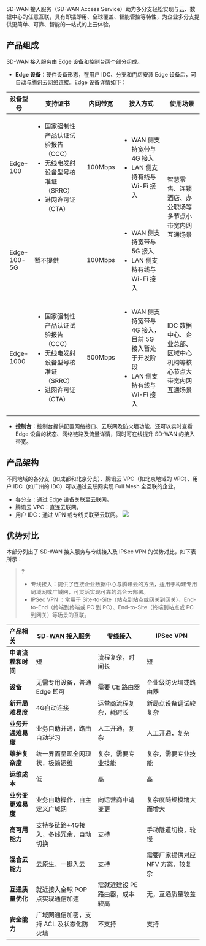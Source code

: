 SD-WAN 接入服务（SD-WAN Access Service）助力多分支轻松实现与云、数据中心的任意互联，具有即插即用、全球覆盖、智能管控等特性，为企业多分支提供更简单、可靠、智能的一站式的上云体验。

## 产品组成
SD-WAN 接入服务由 Edge 设备和控制台两个部分组成。
- **Edge 设备**：硬件设备形态，在用户 IDC、分支和门店安装 Edge 设备后，可自动与腾讯云网络连接。Edge 设备详情如下：
<table>
<thead>
<tr>
<th>设备型号</th>
<th width="30%">支持证书</th>
<th>内网带宽</th>
<th width="30%">接入方式</th>
<th width="25%">使用场景</th>
</tr>
</thead>
<tbody><tr>
<td>Edge-100</td>
<td> 
<ul><li> 国家强制性产品认证试验报告（CCC）</li><li>无线电发射设备型号核准证（SRRC）</li><li>进网许可证（CTA）</li><ul></td>
<td>100Mbps</td>
<td><ul><li>WAN 侧支持宽带与 4G 接入</li><li>LAN 侧支持有线与 Wi-Fi 接入</li><ul></ul></ul></td>
<td rowspan="2">智慧零售、连锁酒店、办公职场等多节点小带宽内网互通场景</td>
</tr>
<tr>
<td>Edge-100-5G</td>
<td>暂不提供</td>
<td>100Mbps</td>
<td><ul><li>WAN 侧支持宽带与 5G 接入</li><li>LAN 侧支持有线与 Wi-Fi 接入</li><ul></ul></ul></td>

</tr>

<tr>
<td>Edge-1000</td>
<td><ul><li> 国家强制性产品认证试验报告（CCC）</li><li>无线电发射设备型号核准证（SRRC）</li><li>进网许可证（CTA）</li><ul></td></td>
<td>500Mbps</td>
<td><ul><li>WAN 侧支持宽带与 4G 接入，目前 5G 接入暂处于开发阶段</li><li>LAN 侧支持有线与 Wi-Fi 接入</li><ul></ul></ul></td>
<td>IDC 数据中心、企业总部、区域中心机构等核心节点大带宽内网互通场景</td>
</tr>
</tbody></table>



- **控制台**：控制台提供配置网络接口、云联网及防火墙功能，还可以实时查看 Edge 设备的状态、网络链路及流量详情，同时可在线提升 SD-WAN 的接入带宽。

## 产品架构
不同地域的各分支（如成都和北京分支）、腾讯云 VPC（如北京地域的 VPC）、用户 IDC（如广州的 IDC）可以通过云联网实现 Full Mesh 全互联的企业。
- 各分支：通过 Edge 设备关联至云联网。
- 腾讯云 VPC：直连云联网。
- 用户 IDC：通过 VPN 或专线关联至云联网。
![](https://main.qcloudimg.com/raw/2402d5fddb90993c397f482f217e1f1e.png)


## 优势对比
本部分列出了 SD-WAN 接入服务与专线接入及 IPSec VPN 的优势对比，如下表所示：
>?
>- 专线接入：提供了连接企业数据中心与腾讯云的方法，适用于构建专用局域网或广域网，可灵活实现可靠的混合云部署。
>- IPSec VPN ：常用于 Site-to-Site（站点到站点或网关到网关）、End-to-End（终端到终端或 PC 到 PC）、End-to-Site（终端到站点或 PC 到网关）等场景的互联。

|   产品相关                 | **SD-WAN 接入服务**                              | **专线接入**                   | **IPSec VPN**                     |
| :----------------- | --------------------------------------- | ------------------------------ | --------------------------------- |
| **申请流程和时间** | 短                                  | 流程复杂，时间长               | 短                                |
| **设备**           | 无需专用设备，普通 Edge 即可               | 需要 CE 路由器                 | 企业级防火墙或路由器              |
| **新开局难易度**   | 4G自动连接                             | 运营商流程复杂，耗时长         | 新局点设备调试较复杂              |
| **业务开通难易度** | 业务自助开通，路由自动学习              | 人工开通，复杂                 | 人工开通，复杂                    |
| **维护复杂度**     | 统一界面呈现全网现状，极简运维          | 复杂，需要专业技能             | 复杂，需要专业技能                |
| **运维成本**       | 低                                      | 高                             | 高                                |
| **业务变更难易度** | 业务自助操作，自主定义广域网            | 向运营商申请变更               | 复杂度随规模增大而增大            |
| **高可用能力**     | 支持多链路+4G接入，多线冗余，自动切换 | 支持                           | 手动隧道切换，较慢                |
| **混合云能力**     | 云原生，一键入云                        | 支持                         | 需要厂家提供对应 NFV 方案，较复杂 |
| **互通质量优化**   | 就近接入全球 POP 点实现通信加速         | 需就近建设 PE 路由器，成本较高 | 无，互通质量较差                  |
| **安全能力**       | 广域网通信加密，支持 ACL 及状态化防火墙 | 不支持                         | 支持                              |




